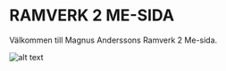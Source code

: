 # RAMVERK 2 ME-SIDA
Välkommen till Magnus Anderssons Ramverk 2 Me-sida.

![alt text](/images/magnus-128x128.png)
